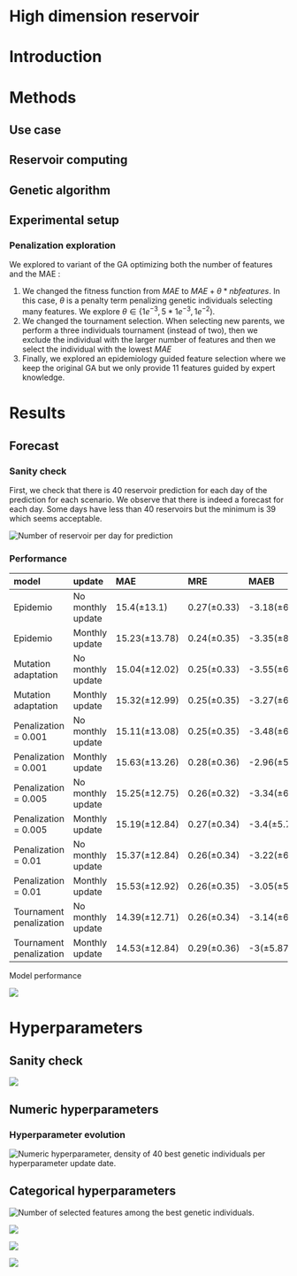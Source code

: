 # High dimension reservoir


<script src="results_high_dim_rc_exp2_files/libs/kePrint-0.0.1/kePrint.js"></script>
<link href="results_high_dim_rc_exp2_files/libs/lightable-0.0.1/lightable.css" rel="stylesheet" />


# Introduction

# Methods

## Use case

## Reservoir computing

## Genetic algorithm

## Experimental setup

### Penalization exploration

We explored to variant of the GA optimizing both the number of features
and the MAE :

1)  We changed the fitness function from $MAE$ to
    $MAE + \theta * nbfeatures$. In this case, $\theta$ is a penalty
    term penalizing genetic individuals selecting many features. We
    explore $\theta \in \{1e^{-3}, 5*1e^{-3}, 1e^{-2})$.
2)  We changed the tournament selection. When selecting new parents, we
    perform a three individuals tournament (instead of two), then we
    exclude the individual with the larger number of features and then
    we select the individual with the lowest $MAE$
3)  Finally, we explored an epidemiology guided feature selection where
    we keep the original GA but we only provide 11 features guided by
    expert knowledge.

# Results

## Forecast

### Sanity check

First, we check that there is 40 reservoir prediction for each day of
the prediction for each scenario. We observe that there is indeed a
forecast for each day. Some days have less than 40 reservoirs but the
minimum is 39 which seems acceptable.

![Number of reservoir per day for
prediction](results_high_dim_rc_exp2_files/figure-commonmark/sanitycheck-1.png)

### Performance

| model | update | MAE | MRE | MAEB | MREB |
|:---|:---|:---|:---|:---|:---|
| Epidemio | No monthly update | 15.4(±13.1) | 0.27(±0.33) | -3.18(±6.59) | 0.85(±1.74) |
| Epidemio | Monthly update | 15.23(±13.78) | 0.24(±0.35) | -3.35(±8.58) | 0.84(±2.1) |
| Mutation adaptation | No monthly update | 15.04(±12.02) | 0.25(±0.33) | -3.55(±6.94) | 0.85(±1.47) |
| Mutation adaptation | Monthly update | 15.32(±12.99) | 0.25(±0.35) | -3.27(±6.66) | 0.86(±1.34) |
| Penalization = 0.001 | No monthly update | 15.11(±13.08) | 0.25(±0.35) | -3.48(±6.66) | 0.84(±0.84) |
| Penalization = 0.001 | Monthly update | 15.63(±13.26) | 0.28(±0.36) | -2.96(±5.91) | 0.86(±1.61) |
| Penalization = 0.005 | No monthly update | 15.25(±12.75) | 0.26(±0.32) | -3.34(±6.88) | 0.84(±1.74) |
| Penalization = 0.005 | Monthly update | 15.19(±12.84) | 0.27(±0.34) | -3.4(±5.78) | 0.84(±0.99) |
| Penalization = 0.01 | No monthly update | 15.37(±12.84) | 0.26(±0.34) | -3.22(±6.29) | 0.87(±1.42) |
| Penalization = 0.01 | Monthly update | 15.53(±12.92) | 0.26(±0.35) | -3.05(±5.74) | 0.87(±1.07) |
| Tournament penalization | No monthly update | 14.39(±12.71) | 0.26(±0.34) | -3.14(±6.2) | 0.85(±1.29) |
| Tournament penalization | Monthly update | 14.53(±12.84) | 0.29(±0.36) | -3(±5.87) | 0.87(±1.02) |

Model performance

![](results_high_dim_rc_exp2_files/figure-commonmark/lineperf-1.png)

# Hyperparameters

## Sanity check

![](results_high_dim_rc_exp2_files/figure-commonmark/unnamed-chunk-5-1.png)

## Numeric hyperparameters

### Hyperparameter evolution

![Numeric hyperparameter, density of 40 best genetic individuals per
hyperparameter update
date.](results_high_dim_rc_exp2_files/figure-commonmark/unnamed-chunk-6-1.png)

## Categorical hyperparameters

![Number of selected features among the best genetic
individuals.](results_high_dim_rc_exp2_files/figure-commonmark/unnamed-chunk-7-1.png)

![](results_high_dim_rc_exp2_files/figure-commonmark/freqselectionfeatures-1.png)

![](results_high_dim_rc_exp2_files/figure-commonmark/unnamed-chunk-8-1.png)

![](results_high_dim_rc_exp2_files/figure-commonmark/unnamed-chunk-9-1.png)
